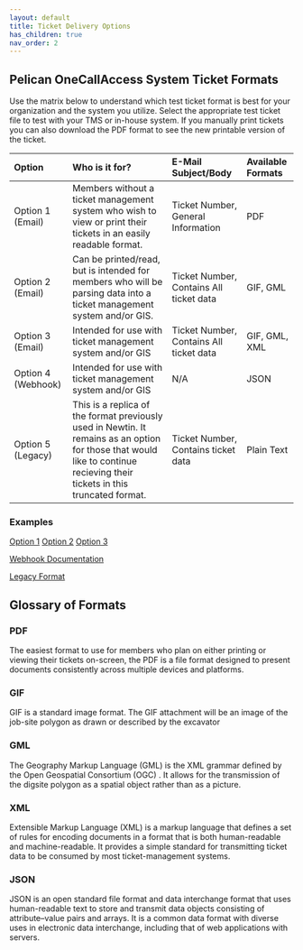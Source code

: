 ```yaml
---
layout: default
title: Ticket Delivery Options
has_children: true
nav_order: 2
---
```


## Pelican OneCallAccess System Ticket Formats
Use the matrix below to understand which test ticket format is best for your organization and the system you utilize. Select the appropriate test ticket file to test with your TMS or in-house system. If you manually print tickets you can also download the PDF format to see the new printable version of the ticket.


| Option       | Who is it for?    | E-Mail Subject/Body | Available Formats  |
|:-------------|:------------------|:-------------|:-------------|
| Option 1 (Email)     | Members without a ticket management system who wish to view or print their tickets in an easily readable format. |  Ticket Number,  General Information  |PDF |
| Option 2 (Email)     | Can be printed/read, but is intended for members who will be parsing data into a ticket management system and/or GIS.	   |  Ticket Number,  Contains All ticket data  |GIF, GML| 
| Option 3 (Email)     | Intended for use with ticket management system and/or GIS	|  Ticket Number,  Contains All ticket data  	|GIF, GML, XML| 
| Option 4 (Webhook)   | Intended for use with ticket management system and/or GIS  | N/A  | JSON | 
| Option 5 (Legacy)    | This is a replica of the format previously used in Newtin. It remains as an option for those that would like to continue recieving their tickets in this truncated format. | Ticket Number,  Contains ticket data | Plain Text | 

### Examples
<a href="https://usanorth811.github.io/pelicancorp/ticket_delivery/option_1.html" class="btn mr-4">Option 1</a> 
<a href="https://usanorth811.github.io/pelicancorp/ticket_delivery/option_2.html" class="btn mr-4">Option 2</a> 
<a href="https://usanorth811.github.io/pelicancorp/ticket_delivery/option_3.html" class="btn mr-4">Option 3</a>

<a href='/pelicancorp/ticket_delivery/webhook.html' class='btn'>Webhook Documentation</a>

<a class="btn" href="https://usanorth811.github.io/pelicancorp/assets/zip/Legacy.zip" >Legacy Format</a>

## Glossary of Formats
### PDF
The easiest format to use for members who plan on either printing or viewing their tickets on-screen, the PDF is a file format designed to present documents consistently across multiple devices and platforms.

### GIF
GIF is a standard image format. The GIF attachment will be an image of the job-site polygon as drawn or described by the excavator

### GML
The Geography Markup Language (GML) is the XML grammar defined by the Open Geospatial Consortium (OGC) . It allows for the transmission of the digsite polygon as a spatial object rather than as a picture.

### XML
Extensible Markup Language (XML) is a markup language that defines a set of rules for encoding documents in a format that is both human-readable and machine-readable. It provides a simple standard for transmitting ticket data to be consumed by most ticket-management systems.

### JSON
JSON is an open standard file format and data interchange format that uses human-readable text to store and transmit data objects consisting of attribute–value pairs and arrays. It is a common data format with diverse uses in electronic data interchange, including that of web applications with servers.